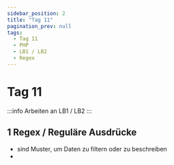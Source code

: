 ```yaml
---
sidebar_position: 2
title: "Tag 11"
pagination_prev: null
tags:
  - Tag 11
  - PHP
  - LB1 / LB2
  - Regex
---
```


# Tag 11

:::info
Arbeiten an LB1 / LB2
:::

## 1 Regex / Reguläre Ausdrücke

- sind Muster, um Daten zu filtern oder zu beschreiben
- 